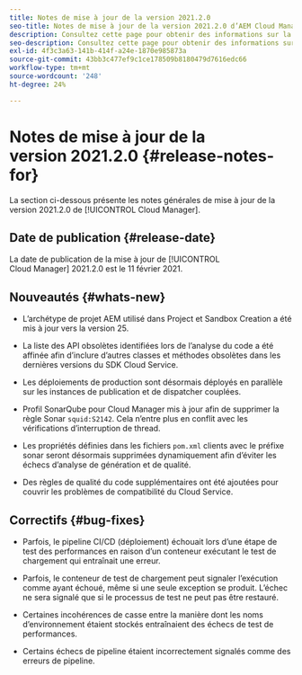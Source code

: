 ```yaml
---
title: Notes de mise à jour de la version 2021.2.0
seo-title: Notes de mise à jour de la version 2021.2.0 d’AEM Cloud Manager
description: Consultez cette page pour obtenir des informations sur la version 2021.2.0 de Cloud Manager
seo-description: Consultez cette page pour obtenir des informations sur la version 2021.2.0 d’AEM Cloud Manager
exl-id: 4f3c3a63-141b-414f-a24e-1870e985873a
source-git-commit: 43bb3c477ef9c1ce178509b8180479d7616edc66
workflow-type: tm+mt
source-wordcount: '248'
ht-degree: 24%

---
```


# Notes de mise à jour de la version 2021.2.0 {#release-notes-for}

La section ci-dessous présente les notes générales de mise à jour de la version 2021.2.0 de [!UICONTROL Cloud Manager].

## Date de publication {#release-date}

La date de publication de la mise à jour de [!UICONTROL Cloud Manager] 2021.2.0 est le 11 février 2021.

## Nouveautés {#whats-new}

* L’archétype de projet AEM utilisé dans Project et Sandbox Creation a été mis à jour vers la version 25.

* La liste des API obsolètes identifiées lors de l’analyse du code a été affinée afin d’inclure d’autres classes et méthodes obsolètes dans les dernières versions du SDK Cloud Service.

* Les déploiements de production sont désormais déployés en parallèle sur les instances de publication et de dispatcher couplées.

* Profil SonarQube pour Cloud Manager mis à jour afin de supprimer la règle Sonar `squid:S2142`. Cela n’entre plus en conflit avec les vérifications d’interruption de thread.

* Les propriétés définies dans les fichiers `pom.xml` clients avec le préfixe sonar seront désormais supprimées dynamiquement afin d’éviter les échecs d’analyse de génération et de qualité.

* Des règles de qualité du code supplémentaires ont été ajoutées pour couvrir les problèmes de compatibilité du Cloud Service.

## Correctifs {#bug-fixes}

* Parfois, le pipeline CI/CD (déploiement) échouait lors d’une étape de test des performances en raison d’un conteneur exécutant le test de chargement qui entraînait une erreur.

* Parfois, le conteneur de test de chargement peut signaler l’exécution comme ayant échoué, même si une seule exception se produit. L’échec ne sera signalé que si le processus de test ne peut pas être restauré.

* Certaines incohérences de casse entre la manière dont les noms d’environnement étaient stockés entraînaient des échecs de test de performances.

* Certains échecs de pipeline étaient incorrectement signalés comme des erreurs de pipeline.
